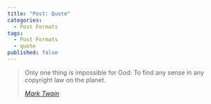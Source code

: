 ```yaml
---
title: "Post: Quote"
categories:
  - Post Formats
tags:
  - Post Formats
  - quote
published: false
---
```


> Only one thing is impossible for God: To find any sense in any copyright law on the planet.
> 
> <cite><a href="http://www.brainyquote.com/quotes/quotes/m/marktwain163473.html">Mark Twain</a></cite>